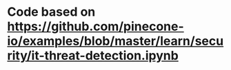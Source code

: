 # Code based on https://github.com/pinecone-io/examples/blob/master/learn/security/it-threat-detection.ipynb